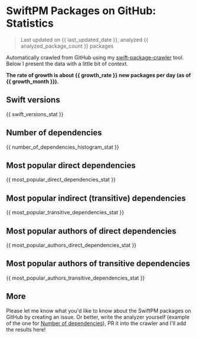 
# SwiftPM Packages on GitHub: Statistics

> Last updated on {{ last_updated_date }}, analyzed {{ analyzed_package_count }} packages

Automatically crawled from GitHub using my [swift-package-crawler](https://github.com/czechboy0/swift-package-crawler) tool. Below I present the data with a little bit of context.

**The rate of growth is about {{ growth_rate }} new packages per day (as of {{ growth_month }}).**

## Swift versions

{{ swift_versions_stat }}

## Number of dependencies

{{ number_of_dependencies_histogram_stat }}

## Most popular direct dependencies

{{ most_popular_direct_dependencies_stat }}

## Most popular indirect (transitive) dependencies

{{ most_popular_transitive_dependencies_stat }}

## Most popular authors of direct dependencies

{{ most_popular_authors_direct_dependencies_stat }}

## Most popular authors of transitive dependencies

{{ most_popular_authors_transitive_dependencies_stat }}

## More
Please let me know what you'd like to know about the SwiftPM packages on GitHub by creating an issue. Or better, write the analyzer yourself (example of the one for [Number of dependencies](https://github.com/czechboy0/swift-package-crawler/blob/master/Sources/AnalyzerLib/DependencyTrees.swift)), PR it into the crawler and I'll add the results here!
